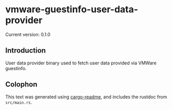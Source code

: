 # vmware-guestinfo-user-data-provider

Current version: 0.1.0

## Introduction

User data provider binary used to fetch user data provided via VMWare guestinfo.

## Colophon

This text was generated using [cargo-readme](https://crates.io/crates/cargo-readme), and includes the rustdoc from `src/main.rs`.
